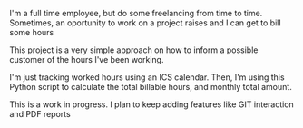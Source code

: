 I'm a full time employee, but do some freelancing from time to time. Sometimes, an oportunity to work on a project raises and I can get to bill some hours

This project is a very simple approach on how to inform a possible customer of the hours I've been working.

I'm just tracking worked hours using an ICS calendar. Then,  I'm using this Python script to calculate the total billable hours, and monthly total amount.

This is a work in progress. I plan to keep adding features like GIT interaction and PDF reports

